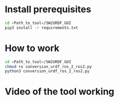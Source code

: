 # Install prerequisites
```bash
cd <Path_to_tool>/SW2URDF_GUI
pip3 install -r requirements.txt
```
# How to work
```bash
cd <Path_to_tool>/SW2URDF_GUI
chmod +x conversion_urdf_ros_2_ros2.py
python3 conversion_urdf_ros_2_ros2.py
```
# Video of the tool working
